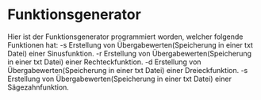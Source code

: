 # Funktionsgenerator
Hier ist der Funktionsgenerator programmiert worden, welcher folgende Funktionen hat:
-s Erstellung von Übergabewerten(Speicherung in einer txt Datei) einer Sinusfunktion.
-r Erstellung von Übergabewerten(Speicherung in einer txt Datei) einer Rechteckfunktion.
-d Erstellung von Übergabewerten(Speicherung in einer txt Datei) einer Dreieckfunktion.
-s Erstellung von Übergabewerten(Speicherung in einer txt Datei) einer Sägezahnfunktion.
